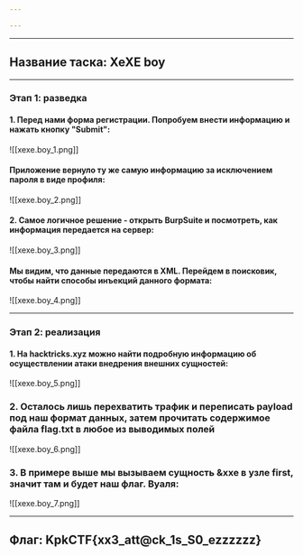 ```yaml
---

---
```

---
## Название таска: XeXE boy

---

### Этап 1: разведка

#### 1. Перед нами форма регистрации. Попробуем внести информацию и нажать кнопку "Submit":

![[xexe.boy_1.png]]

#### Приложение вернуло ту же самую информацию за исключением пароля в виде профиля:

![[xexe.boy_2.png]]

#### 2. Самое логичное решение - открыть BurpSuite и посмотреть, как информация передается на сервер:

![[xexe.boy_3.png]]

#### Мы видим, что данные передаются в XML. Перейдем в поисковик, чтобы найти способы инъекций данного формата:

![[xexe.boy_4.png]]

---
### Этап 2: реализация

#### 1. На hacktricks.xyz можно найти подробную информацию об осуществлении атаки внедрения внешних сущностей:

![[xexe.boy_5.png]]

### 2. Осталось лишь перехватить трафик и переписать payload под наш формат данных, затем прочитать содержимое файла flag.txt в любое из выводимых полей

![[xexe.boy_6.png]]

### 3. В примере выше мы вызываем сущность &xxe в узле first, значит там и будет наш флаг. Вуаля:

![[xexe.boy_7.png]]

---
## Флаг: KpkCTF{xx3_att@ck_1s_S0_ezzzzzz}
